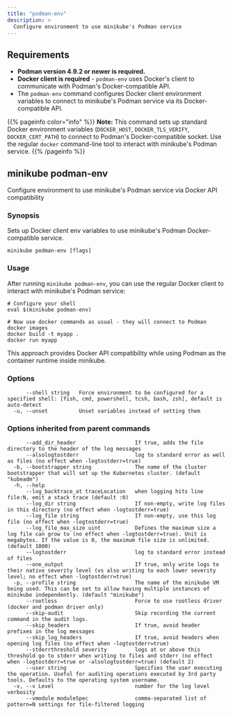 ```yaml
---
title: "podman-env"
description: >
  Configure environment to use minikube's Podman service
---
```


## Requirements

- **Podman version 4.9.2 or newer is required.**
- **Docker client is required** - `podman-env` uses Docker's client to communicate with Podman's Docker-compatible API.
- The `podman-env` command configures Docker client environment variables to connect to minikube's Podman service via its Docker-compatible API.

{{% pageinfo color="info" %}}
**Note:** This command sets up standard Docker environment variables (`DOCKER_HOST`, `DOCKER_TLS_VERIFY`, `DOCKER_CERT_PATH`) to connect to Podman's Docker-compatible socket. Use the regular `docker` command-line tool to interact with minikube's Podman service.
{{% /pageinfo %}}

## minikube podman-env

Configure environment to use minikube's Podman service via Docker API compatibility

### Synopsis

Sets up Docker client env variables to use minikube's Podman Docker-compatible service.

```shell
minikube podman-env [flags]
```

### Usage

After running `minikube podman-env`, you can use the regular Docker client to interact with minikube's Podman service:

```shell
# Configure your shell
eval $(minikube podman-env)

# Now use docker commands as usual - they will connect to Podman
docker images
docker build -t myapp .
docker run myapp
```

This approach provides Docker API compatibility while using Podman as the container runtime inside minikube.

### Options

```
      --shell string   Force environment to be configured for a specified shell: [fish, cmd, powershell, tcsh, bash, zsh], default is auto-detect
  -u, --unset          Unset variables instead of setting them
```

### Options inherited from parent commands

```
      --add_dir_header                   If true, adds the file directory to the header of the log messages
      --alsologtostderr                  log to standard error as well as files (no effect when -logtostderr=true)
  -b, --bootstrapper string              The name of the cluster bootstrapper that will set up the Kubernetes cluster. (default "kubeadm")
  -h, --help
      --log_backtrace_at traceLocation   when logging hits line file:N, emit a stack trace (default :0)
      --log_dir string                   If non-empty, write log files in this directory (no effect when -logtostderr=true)
      --log_file string                  If non-empty, use this log file (no effect when -logtostderr=true)
      --log_file_max_size uint           Defines the maximum size a log file can grow to (no effect when -logtostderr=true). Unit is megabytes. If the value is 0, the maximum file size is unlimited. (default 1800)
      --logtostderr                      log to standard error instead of files
      --one_output                       If true, only write logs to their native severity level (vs also writing to each lower severity level; no effect when -logtostderr=true)
  -p, --profile string                   The name of the minikube VM being used. This can be set to allow having multiple instances of minikube independently. (default "minikube")
      --rootless                         Force to use rootless driver (docker and podman driver only)
      --skip-audit                       Skip recording the current command in the audit logs.
      --skip_headers                     If true, avoid header prefixes in the log messages
      --skip_log_headers                 If true, avoid headers when opening log files (no effect when -logtostderr=true)
      --stderrthreshold severity         logs at or above this threshold go to stderr when writing to files and stderr (no effect when -logtostderr=true or -alsologtostderr=true) (default 2)
      --user string                      Specifies the user executing the operation. Useful for auditing operations executed by 3rd party tools. Defaults to the operating system username.
  -v, --v Level                          number for the log level verbosity
      --vmodule moduleSpec               comma-separated list of pattern=N settings for file-filtered logging
```

